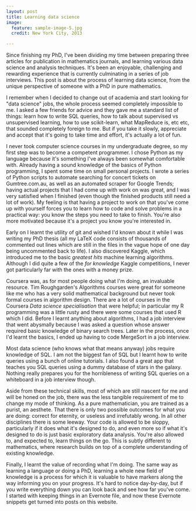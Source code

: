 ```yaml
---
layout: post
title: Learning data science 
image:
  feature: sample-image-5.jpg
  credit: New York City, 2013

---
```


Since finishing my PhD, I've been dividing my time between preparing three articles for publication in mathematics journals, and learning various data science and analysis techniques. It's been an enjoyable, challenging and rewarding experience that is currently culminating in a series of job interviews. This post is about the process of learning data science, from the unique perspective of someone with a PhD in pure mathematics. 

I remember when I decided to change out of academia and start looking for "data science" jobs, the whole process seemed completely impossible to me. I asked a few friends for advice and they gave me a standard list of things: learn how to write SQL queries, how to talk about supervised vs unsupervised learning, how to use scikit-learn, what MapReduce is, etc etc, that sounded completely foreign to me. But if you take it slowly, appreciate and accept that it's going to take time and effort, it's actually a lot of fun. 

I never took computer science courses in my undergraduate degree, so my first step was to become a competent programmer. I chose Python as my language because it's something I've always been somewhat comfortable with. Already having a sound knowledge of the basics of Python programming, I spent some time on small personal projects. I wrote a series of Python scripts to automate searching for concert tickets on Gumtree.com.au, as well as an automated scraper for Google Trends; having actual projects that I had come up with work on was great, and I was very satisfied when I finished (even though the finished products still need a lot of work). My feeling is that having a project to work on that you've come up with yourself forces you to learn how to code and solve problems in a practical way: you know the steps you need to take to finish. You're also more motivated because it's a project you know you're interested in. 

Early on I learnt the utility of git and wished I'd known about it while I was writing my PhD thesis (all my LaTeX code consists of thousands of commented out lines which are still in the files in the vague hope of one day being uncommented back to life). I also discovered Kaggle, which introduced me to the basic *greatest hits* machine learning algorithms. Although I did quite a few of the *for knowledge* Kaggle competitions, I never got particularly far with the ones with a money prize. 

Coursera was, as for most people doing what I'm doing, an invaluable resource. Tim Roughgarden's Algorithms courses were great for someone like me who has a very solid mathematical background but never took formal courses in algorithm design. There are a lot of courses in the Coursera *Data science specialisation* that were helpful; in particular my R programming was a little rusty and there were some courses that used R which I did. Before I learnt anything about algorithms, I had a job interview that went abysmally because I was asked a question whose answer required basic knowledge of binary search trees. Later in the process, once I'd learnt the basics, I ended up having to code MergeSort in a job interview. 

Most data science (who knows what that means anyway) jobs require knowledge of SQL. I am not the biggest fan of SQL but I learnt how to write queries using a bunch of online tutorials. I also found a great app that teaches you SQL queries using a dummy database of stars in the galaxy. Nothing really prepares you for the horribleness of writing SQL queries on a whiteboard in a job interview though. 

Aside from these technical skills, most of which are still nascent for me and will be honed on the job, there was the less tangible requirement of me to change my mode of thinking. As a pure mathematician, you are trained as a purist, an aesthete. That there is only two possible outcomes for what you are doing: correct for eternity, or useless and irrefutably wrong. In all other disciplines there is some leeway. Your code is allowed to be sloppy, particularly if it does what it's designed to do, and even more so if what it's designed to do is just basic exploratory data analysis. You're also allowed to, and expected to, learn things on the go. This is subtly different to mathematics, where research builds on top of a complete understanding of existing knowledge. 

Finally, I learnt the value of recording what I'm doing. The same way as learning a language or doing a PhD, learning a whole new field of knowledge is a process for which it is valuable to have markers along the way informing you on your progress. It's hard to notice day-by-day, but if you write everything down you can look back and see how far you've come. I started with keeping things in an Evernote file, and now these Evernote snippets get turned into posts on this website. 



